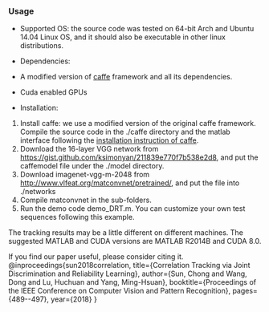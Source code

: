 ### Usage

* Supported OS: the source code was tested on 64-bit Arch and Ubuntu 14.04 Linux OS, and it should also be executable in other linux distributions.

* Dependencies: 
 * A modified version of [caffe](http://caffe.berkeleyvision.org/) framework and all its dependencies. 
 * Cuda enabled GPUs

* Installation: 
 1. Install caffe: we use a modified version of the original caffe framework. Compile the source code in the ./caffe directory and the matlab interface following the [installation instruction of caffe](http://caffe.berkeleyvision.org/installation.html).
 2. Download the 16-layer VGG network from https://gist.github.com/ksimonyan/211839e770f7b538e2d8, and put the caffemodel file under the ./model directory.
 3. Download imagenet-vgg-m-2048 from http://www.vlfeat.org/matconvnet/pretrained/, and put the file into ./networks
 4. Compile matconvnet in the sub-folders.
 5. Run the demo code demo_DRT.m. You can customize your own test sequences following this example.

The tracking results may be a little different on different machines. The suggested MATLAB and CUDA versions are MATLAB R2014B and CUDA 8.0. 

If you find our paper useful, please consider citing it.
@inproceedings{sun2018correlation,
title={Correlation Tracking via Joint Discrimination and Reliability Learning},
author={Sun, Chong and Wang, Dong and Lu, Huchuan and Yang, Ming-Hsuan},
booktitle={Proceedings of the IEEE Conference on Computer Vision and Pattern Recognition},
pages={489--497},
year={2018}
}


